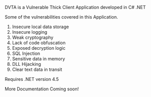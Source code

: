 
DVTA is a Vulnerable Thick Client Application developed in C# .NET

Some of the vulnerabilities covered in this Application.

1. Insecure local data storage
2. Insecure logging
3. Weak cryptography
4. Lack of code obfuscation
5. Exposed decryption logic
6. SQL Injection
7. Sensitive data in memory
8. DLL Hijacking
9. Clear text data in transit

Requires .NET version 4.5

More Documentation Coming soon!
